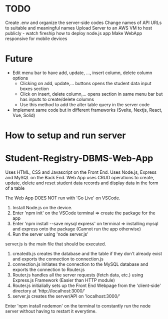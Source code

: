 # TODO
Create .env and organize the server-side codes
Change names of API URLs to suitable and meaningful names
Upload Server to an AWS VM to host publicly - watch fireship how to deploy node.js app
Make WebApp responsive for mobile devices

# Future
- Edit menu bar to have add, update, ..., insert column, delete column options
    - Clicking on add, update,... buttons opens the student data input boxes section
    - Click on insert, delete column,... opens section in same menu bar but has inputs to create/delete columns
    - Use this method to add the alter table query in the server code
- Implement same code but in different frameworks (Svelte, Nextjs, React, Vue, Solid)
# How to setup and run server


# Student-Registry-DBMS-Web-App

Uses HTML, CSS and Javascript on the Front End. Uses Node.js, Express and MySQL on the Back End. Web App uses CRUD operations to create, update, delete and reset student data records and display data in the form of a table

The Web App DOES NOT run with 'Go Live' on VSCode.
1. Install Node.js on the device.
2. Enter 'npm init' on the VSCode terminal => create the package for the app
3. Enter 'npm install --save mysql express' on terminal => installing mysql and express onto the package (Cannot run the app otherwise)
4. Run the server using 'node server.js'

server.js is the main file that should be executed.
1. createdb.js creates the database and the table if they don't already exist and exports the connection to connection.js
2. connection.js initiates the connection to the MySQL database and exports the connection to Router.js
3. Router.js handles all the server requests (fetch data, etc.) using Express.js Framework (Easier than HTTP module)
4. Router.js initialially sets up the Front End Webpage from the 'client-side' directory at 'http://localhost:3000/'
5. server.js creates the server/API on 'localhost:3000/'

Enter 'npm install nodemon' on the terminal to constantly run the node server without having to restart it everytime.
